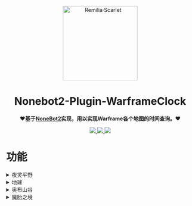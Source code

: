 <p align="center">
	<a href="https://github.com/axStar/WarframeQQbot_RemiliaScarlet">
		<img src="https://s3.bmp.ovh/imgs/2022/05/26/c0293edb48a8333f.png" width="200" height="200" alt="Remilia·Scarlet">
	</a>
</p>
<div align="center">

# Nonebot2-Plugin-WarframeClock

**❤基于[NoneBot2](https://github.com/nonebot/nonebot2)实现，用以实现Warframe各个地图的时间查询。❤**

<p align="center">
	<a href="https://space.bilibili.com/100455457">
		<img src="https://img.shields.io/badge/B%E7%AB%99-white?logo=bilibili">
	</a>
	<a href="https://qm.qq.com/cgi-bin/qm/qr?k=a1sMkSIXA_F2_6tDhuXdnD2u7ibinIcT&noverify=0">
		<img src="https://img.shields.io/badge/QQ-%23339999?logo=Tencent%20QQ">
	</a>
	<img src="https://img.shields.io/badge/%E5%BC%80%E5%8F%91%E8%BF%9B%E5%BA%A6-100%25-red">
</p>

</div>

# 功能
<details>
<summary>夜灵平野</summary>
<img src = 'https://i.bmp.ovh/imgs/2022/05/30/89e81aa3d5abd11e.png' />
</details>

<details>
<summary>地球</summary>
<img src = 'https://s3.bmp.ovh/imgs/2022/05/30/e9160c5475eadcb1.png' />
</details>

<details>
<summary>奥布山谷</summary>
<img src = 'https://s3.bmp.ovh/imgs/2022/05/30/f814ad9b154863de.png' />
</details>

<details>
<summary>魔胎之境</summary>
<img src = 'https://s3.bmp.ovh/imgs/2022/05/30/88c53e7bb3783319.png' />
</details>
